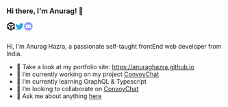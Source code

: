 ### Hi there, I'm Anurag! 👋

<a href="https://codesandbox.io/u/anuraghazra">
  <img align="left" alt="Anurag Hazra | CodeSandbox" width="20px" src="./assets/codesandbox.svg" />
</a>
<a href="https://twitter.com/anuraghazru">
  <img align="left" alt="Anurag Hazra | Twitter" width="21px" src="./assets/twitter.svg" />
</a>
<a href="https://discord.gg/VK4k3Br">
  <img align="left" alt="Anurag's Discord" width="20px" src="./assets/discord-round.svg" />
</a>

<br />
<br />

Hi, I'm Anurag Hazra, a passionate self-taught frontEnd web developer from India.

- :100: Take a look at my portfolio site: https://anuraghazra.github.io
- 🔭 I’m currently working on my project [ConvoyChat](https://github.com/anuraghazra/convoychat)
- 🌱 I’m currently learning GraphQL & Typescript
- 👯 I’m looking to collaborate on [ConvoyChat](https://github.com/anuraghazra/convoychat)
- 💬 Ask me about anything [here](https://github.com/anuraghazra/anuraghazra/issues)
